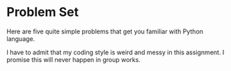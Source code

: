 # Problem Set

Here are five quite simple problems that get you familiar with Python language.

I have to admit that my coding style is weird and messy in this assignment. I promise this will never happen in group works.
